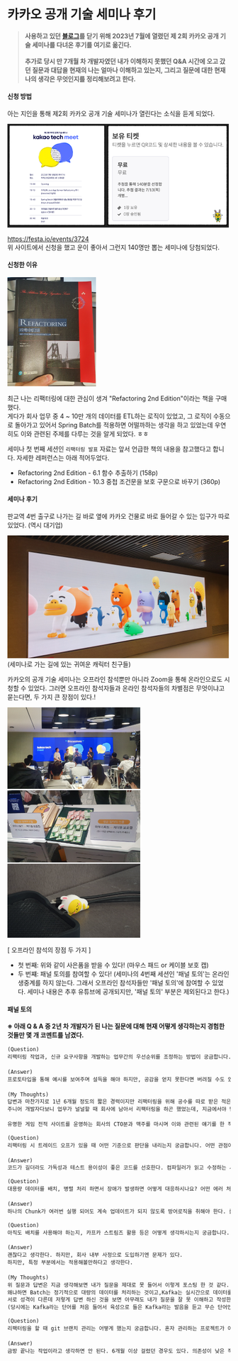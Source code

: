 # 카카오 공개 기술 세미나 후기

> #### 사용하고 있던 [블로그](https://topyheun.tistory.com/9)를 닫기 위해 2023년 7월에 열렸던 제 2회 카카오 공개 기술 세미나를 다녀온 후기를 여기로 옮긴다.<br><br> 추가로 당시 만 7개월 차 개발자였던 내가 이해하지 못했던 Q&A 시간에 오고 갔던 질문과 대답을 현재의 나는 얼마나 이해하고 있는지, 그리고 질문에 대한 현재 나의 생각은 무엇인지를 정리해보려고 한다.

#### 신청 방법

아는 지인을 통해 제2회 카카오 공개 기술 세미나가 열린다는 소식을 듣게 되었다.

<img src="../image/img_10.png" width="500px" height="auto">

https://festa.io/events/3724<br>
위 사이트에서 신청을 했고 운이 좋아서 그런지 140명만 뽑는 세미나에 당첨되었다.

#### 신청한 이유

<img src="../image/img_11.png" width="200px" height="auto">

최근 나는 리팩터링에 대한 관심이 생겨 "Refactoring 2nd Edition"이라는 책을 구매했다.<br>
게다가 회사 업무 중 4 ~ 10만 개의 데이터를 ETL하는 로직이 있었고, 그 로직이 수동으로 돌아가고 있어서 Spring Batch를 적용하면 어떨까하는 생각을 하고 있었는데 우연히도 이와 관련된 주제를 다루는 것을 알게 되었다. ㅎㅎ

세미나 첫 번째 세션인 `리팩터링 발표` 자료는 앞서 언급한 책의 내용을 참고했다고 합니다. 자세한 레퍼런스는 아래 적어두었다.

- Refactoring 2nd Edition - 6.1 함수 추출하기 (158p)
- Refactoring 2nd Edition - 10.3 중첩 조건문을 보호 구문으로 바꾸기 (360p)

#### 세미나 후기
판교역 4번 출구로 나가는 길 바로 옆에 카카오 건물로 바로 들어갈 수 있는 입구가 따로 있었다. (역시 대기업)

<img src="../image/img_12.png" width="500px" height="auto"><br>(세미나로 가는 길에 있는 귀여운 캐릭터 친구들)

카카오의 공개 기술 세미나는 오프라인 참석뿐만 아니라 Zoom을 통해 온라인으로도 시청할 수 있었다. 그러면 오프라인 참석자들과 온라인 참석자들의 차별점은 무엇이냐고 묻는다면, 두 가지 큰 장점이 있다.!

<p>
  <img src="../image/img_13.png" width="300px" height="auto">
  <img src="../image/img_14.png" width="300px" height="auto">
  <img src="../image/img_15.png" width="300px" height="auto">
</p>

[ 오프라인 참석의 장점 두 가지 ]

- 첫 번째: 위와 같이 사은품을 받을 수 있다! (마우스 패드 or 케이블 보호 캡)
- 두 번쨰: 패널 토의를 참여할 수 있다! (세미나의 4번째 세션인 '패널 토의'는 온라인 생중계를 하지 않는다. 그래서 오프라인 참석자들만 '패널 토의'에 참여할 수 있었다. 세미나 내용은 추후 유튜브에 공개되지만, '패널 토의' 부분은 제외된다고 한다.)

#### 패널 토의

**※ 아래 Q & A 중 2년 차 개발자가 된 나는 질문에 대해 현재 어떻게 생각하는지 경험한 것들만 몇 개 코멘트를 남겼다.**

``` markdown
(Question)
리팩터링 작업과, 신규 요구사항을 개발하는 업무간의 우선순위를 조정하는 방법이 궁금합니다. 리팩토링의 중요성을 조직에 어필하는 좋은 방법이 있을까요?

(Answer)
프로토타입을 통해 예시를 보여주며 설득을 해야 하지만, 공감을 얻지 못한다면 버려질 수도 있다. 그리고 업무 시간이 아닌, 개인 시간을 활용해야 할 수도 있다.

(My Thoughts)
답변과 마찬가지로 1년 6개월 정도의 짧은 경력이지만 리팩터링을 위해 공수를 따로 받은 적은 없었다.
주니어 개발자다보니 업무가 널널할 때 회사에 남아서 리팩터링을 하곤 했었는데, 지금에서야 답변이 공감되는 것 같다

유명한 게임 전적 사이트를 운영하는 회사의 CTO분과 맥주를 마시며 이와 관련된 얘기를 한 적이 있다. "개인의 만족은 끝이 없기 때문에 리팩터링은 필요에 의해 해야 된다." 이 말에 너무 공감하고 동의하는 바이다.
```

``` markdown
(Question)
리팩터링 시 트레이드 오프가 있을 때 어떤 기준으로 판단을 내리는지 궁금합니다. 어떤 관점이나 기준을 가지고 리팩토링을 하나요?

(Answer)
코드가 길더라도 가독성과 테스트 용이성이 좋은 코드를 선호한다. 컴파일러가 읽고 수정하는 시간보다 사람이 읽고 수정하는 시간이 더 많기 때문이다.
```

``` markdown
(Question)
대용량 데이터를 배치, 병렬 처리 하면서 장애가 발생하면 어떻게 대응하시나요? 어떤 에러 처리나 롤백 메커니즘을 사용하셨는지 궁금합니다.

(Answer)
하나의 Chunk가 여러번 실행 되어도 계속 업데이트가 되지 않도록 방어로직을 취해야 한다. 롤백을 생각하는 것보다 배치를 계속 돌려도 문제가 없게 해야 된다.
```

``` markdown
(Question)
아직도 배치를 사용해야 하는지, 카프카 스트림즈 활용 등은 어떻게 생각하시는지 궁금합니다.

(Answer)
괜찮다고 생각한다. 하지만, 회사 내부 사정으로 도입하기엔 문제가 있다.
하지만, 특정 부분에서는 적용해볼만하다고 생각한다.

(My Thoughts)
위 질문과 답변은 지금 생각해보면 내가 질문을 제대로 못 들어서 이렇게 포스팅 한 것 같다.
왜냐하면 Batch는 정기적으로 대량의 데이터를 처리하는 것이고,Kafka는 실시간으로 데이터를 처리하는 것으로 알고 있다.
서로 성격이 다른데 저렇게 답변 하신 것을 보면 아무래도 내가 질문을 잘 못 이해하고 작성한 것 같다.
(당시에는 Kafka라는 단어를 처음 들어서 육성으로 들은 Kafka라는 발음을 듣고 무슨 단어인지 찾는 것도 오래걸렸었다. ㅎㅎ)
```

``` markdown
(Question)
리팩터링을 할 때 git 브랜치 관리는 어떻게 했는지 궁금합니다. 혼자 관리하는 프로젝트가 아니고 중간에 신규 기능 개발이나 수정을 하게되면 소스 충돌이 많이 발생할거같아서요.

(Answer)
금방 끝나는 작업이라고 생각하면 안 된다. 6개월 이상 걸렸던 경우도 있다. 의존성이 낮은 작업부터 천천히 시작하고 충돌은 당연히 발생한다. 그러므로 팀원들에게 충돌이 발생하면 나를 호출하라고 미리 말해주는 방법도 있다.
```